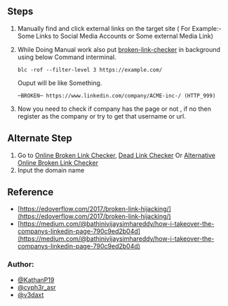 ## Steps

1. Manually find and click external links on the target site ( For Example:- Some Links to Social Media Accounts or Some external Media Link)
2. While Doing Manual work also put [broken-link-checker](https://github.com/stevenvachon/broken-link-checker) in background using below Command interminal.

    `blc -rof --filter-level 3 https://example.com/`

    Ouput will be like Something.

    `─BROKEN─ https://www.linkedin.com/company/ACME-inc-/ (HTTP_999)`

3. Now you need to check if company has the page or not , if no then register as the company or try to get that username or url.

## Alternate Step

1.  Go to [Online Broken Link Checker](https://ahrefs.com/broken-link-checker), [Dead Link Checker](https://www.deadlinkchecker.com/) Or [Alternative Online Broken Link Checker](https://brokenlinkcheck.com/)
2.  Input the domain name

## Reference

-   [https://edoverflow.com/2017/broken-link-hijacking/](https://edoverflow.com/2017/broken-link-hijacking/)
-   [https://medium.com/@bathinivijaysimhareddy/how-i-takeover-the-companys-linkedin-page-790c9ed2b04d](https://medium.com/@bathinivijaysimhareddy/how-i-takeover-the-companys-linkedin-page-790c9ed2b04d)

### Author:

-   [@KathanP19](https://twitter.com/KathanP19)
-   [@cyph3r_asr](https://twitter.com/cyph3r_asr)
-   [@v3daxt](https://twitter.com/v3daxt)
